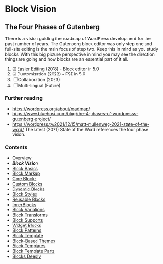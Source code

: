 # Block Vision

## The Four Phases of Gutenberg

There is a vision guiding the roadmap of WordPress development for the past number of years. The Gutenberg block editor was only step one and full-site editing is the main focus of step two. Keep this in mind as you study blocks. With this big picture perspective in mind you may see the direction things are going and how blocks are an essential part of it all. 

1. ☑ Easier Editing (2018) - Block editor in 5.0
2. ☑ Customization (2022) - FSE in 5.9
3. ☐ Collaboration (2023)
4. ☐ Multi-lingual (Future)

### Further reading
- https://wordpress.org/about/roadmap/ 
- https://www.bluehost.com/blog/the-4-phases-of-wordpresss-gutenberg-project/
- https://wordpress.tv/2021/12/15/matt-mullenweg-2021-state-of-the-word/ The latest (2021) State of the Word references the four phase vision.

### Contents
- [Overview](01-overview.md)
- ***Block Vision***
- [Block Basics](03-block-basics.md)
- [Block Markup](04-block-markup.md)
- [Core Blocks](05-core-blocks.md)
- [Custom Blocks](06-custom-blocks.md)
- [Dynamic Blocks](07-dynamic-blocks.md)
- [Block Styles](08-block-styles.md)
- [Reusable Blocks](09-reusable-blocks.md)
- [InnerBlocks](10-innerblocks.md)
- [Block Variations](11-block-variations.md)
- [Block Transforms](12-block-transforms.md)
- [Block Supports](13-block-supports.md)
- [Widget Blocks](14-widget-blocks.md)
- [Block Patterns](15-block-patterns.md)
- [Block Template](16-block-template.md)
- [Block-Based Themes](17-block-based-themes.md)
- [Block Templates](18-block-templates.md)
- [Block Template Parts](19-block-template-parts.md)
- [Blocks Deeply](20-blocks-deeply.md)